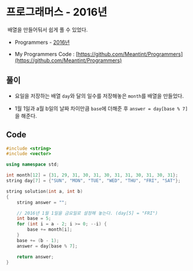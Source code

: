 # 프로그래머스 - 2016년

&nbsp;배열을 만들어둬서 쉽게 풀 수 있었다.

- Programmers - [2016년](https://programmers.co.kr/learn/courses/30/lessons/12901)

- My Programmers Code : [https://github.com/Meantint/Programmers](https://github.com/Meantint/Programmers)

## 풀이

- 요일을 저장하는 배열 `day`와 달의 일수를 저장해놓은 `month`를 배열을 만들었다.

- 1월 1일과 a월 b일의 날짜 차이만큼 `base`에 더해준 후 `answer = day[base % 7]`을 해준다.

## Code

```cpp
#include <string>
#include <vector>

using namespace std;

int month[12] = {31, 29, 31, 30, 31, 30, 31, 31, 30, 31, 30, 31};
string day[7] = {"SUN", "MON", "TUE", "WED", "THU", "FRI", "SAT"};

string solution(int a, int b)
{
    string answer = "";

    // 2016년 1월 1일을 금요일로 설정해 놓는다. (day[5] = "FRI")
    int base = 5;
    for (int i = a - 2; i >= 0; --i) {
        base += month[i];
    }
    base += (b - 1);
    answer = day[base % 7];

    return answer;
}
```
